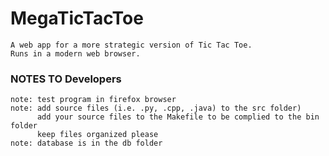 # MegaTicTacToe #

	A web app for a more strategic version of Tic Tac Toe.
	Runs in a modern web browser.

### NOTES TO Developers ###

	note: test program in firefox browser
	note: add source files (i.e. .py, .cpp, .java) to the src folder)
	      add your source files to the Makefile to be complied to the bin folder
	      keep files organized please
	note: database is in the db folder	

